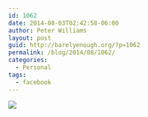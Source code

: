 ```yaml
---
id: 1062
date: 2014-08-03T02:42:58-06:00
author: Peter Williams
layout: post
guid: http://barelyenough.org/?p=1062
permalink: /blog/2014/08/1062/
categories:
  - Personal
tags:
  - facebook
---
```

<div>
  <img src='https://scontent-a.xx.fbcdn.net/hphotos-xfp1/v/t1.0-9/q84/s720x720/10376754_10152275093938339_8420232611782014491_n.jpg?oh=d4671c36a90d8723f3bd8dde67ac593f&#038;oe=54488A46' style='max-width:600px;' /></p> 
  
  <div>
  </div>
</div>
